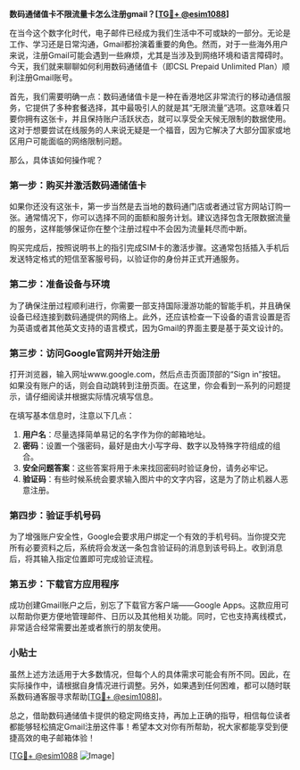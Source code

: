 **数码通储值卡不限流量卡怎么注册gmail？[[TG💪+ @esim1088](https://t.me/s/esim1088)]**

在当今这个数字化时代，电子邮件已经成为我们生活中不可或缺的一部分。无论是工作、学习还是日常沟通，Gmail都扮演着重要的角色。然而，对于一些海外用户来说，注册Gmail可能会遇到一些麻烦，尤其是当涉及到网络环境和语言障碍时。今天，我们就来聊聊如何利用数码通储值卡（即CSL Prepaid Unlimited Plan）顺利注册Gmail账号。

首先，我们需要明确一点：数码通储值卡是一种在香港地区非常流行的移动通信服务，它提供了多种套餐选择，其中最吸引人的就是其“无限流量”选项。这意味着只要你拥有这张卡，并且保持账户活跃状态，就可以享受全天候无限制的数据使用。这对于想要尝试在线服务的人来说无疑是一个福音，因为它解决了大部分国家或地区用户可能面临的网络限制问题。

那么，具体该如何操作呢？

### 第一步：购买并激活数码通储值卡

如果你还没有这张卡，第一步当然是去当地的数码通门店或者通过官方网站订购一张。通常情况下，你可以选择不同的面额和服务计划。建议选择包含无限数据流量的服务，这样能够保证你在整个注册过程中不会因为流量耗尽而中断。

购买完成后，按照说明书上的指引完成SIM卡的激活步骤。这通常包括插入手机后发送特定格式的短信至客服号码，以验证你的身份并正式开通服务。

### 第二步：准备设备与环境

为了确保注册过程顺利进行，你需要一部支持国际漫游功能的智能手机，并且确保设备已经连接到数码通提供的网络上。此外，还应该检查一下设备的语言设置是否为英语或者其他英文支持的语言模式，因为Gmail的界面主要是基于英文设计的。

### 第三步：访问Google官网并开始注册

打开浏览器，输入网址www.google.com，然后点击页面顶部的“Sign in”按钮。如果没有账户的话，则会自动跳转到注册页面。在这里，你会看到一系列的问题提示，请仔细阅读并根据实际情况填写信息。

在填写基本信息时，注意以下几点：

1. **用户名**：尽量选择简单易记的名字作为你的邮箱地址。
2. **密码**：设置一个强密码，最好是由大小写字母、数字以及特殊字符组成的组合。
3. **安全问题答案**：这些答案将用于未来找回密码时验证身份，请务必牢记。
4. **验证码**：有些时候系统会要求输入图片中的文字内容，这是为了防止机器人恶意注册。

### 第四步：验证手机号码

为了增强账户安全性，Google会要求用户绑定一个有效的手机号码。当你提交完所有必要资料之后，系统将会发送一条包含验证码的消息到该号码上。收到消息后，将其输入指定位置即可完成验证流程。

### 第五步：下载官方应用程序

成功创建Gmail账户之后，别忘了下载官方客户端——Google Apps。这款应用可以帮助你更方便地管理邮件、日历以及其他相关功能。同时，它也支持离线模式，非常适合经常需要出差或者旅行的朋友使用。

### 小贴士

虽然上述方法适用于大多数情况，但每个人的具体需求可能会有所不同。因此，在实际操作中，请根据自身情况进行调整。另外，如果遇到任何困难，都可以随时联系数码通客服寻求帮助[[TG💪+ @esim1088](https://t.me/s/esim1088)]。

总之，借助数码通储值卡提供的稳定网络支持，再加上正确的指导，相信每位读者都能够轻松搞定Gmail注册这件事！希望本文对你有所帮助，祝大家都能享受到便捷高效的电子邮箱体验！

[[TG💪+ @esim1088](https://t.me/s/esim1088) ![Image](https://i.postimg.cc/4NQfJmqS/Snipaste-2025-05-13-00-14-12.png)]